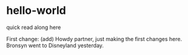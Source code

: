 # hello-world
quick read along here

First change: (add)
Howdy partner, just making the first changes here.
Bronsyn went to Disneyland yesterday.
